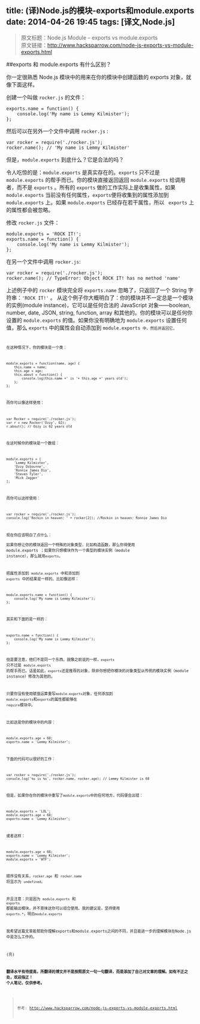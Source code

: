title: (译)Node.js的模块-exports和module.exports
date: 2014-04-26 19:45
tags: [译文,Node.js]
---

>原文标题：Node.js Module – exports vs module.exports   
 原文链接：[http://www.hacksparrow.com/node-js-exports-vs-module-exports.html
](http://www.hacksparrow.com/node-js-exports-vs-module-exports.html)

<!--more-->

##exports 和 module.exports 有什么区别？  

你一定很熟悉 Node.js 模块中的用来在你的模块中创建函数的 exports 对象，就像下面这样。

创建一个叫做 <code>rocker.js</code> 的文件：

    exports.name = function() {
        console.log('My name is Lemmy Kilmister');
    };
    
然后可以在另外一个文件中调用 <code>rocker.js</code> :

    var rocker = require('./rocker.js');
    rocker.name(); // 'My name is Lemmy Kilmister'
    
但是，<code>module.exports</code> 到底什么？它是合法的吗？

令人吃惊的是：<code>module.exports</code> 是真实存在的。<code>exports</code>  只不过是 <code>module.exports</code> 的帮手而已。你的模块直接返回返回 <code>module.exports</code> 给调用者，而不是 <code>exports</code> 。所有的 <code>exports</code> 做的工作实际上是收集属性，如果 <code>module.exports</code> 当前没有任何属性，<code>exports</code>便将收集到的属性添加到 <code>module.exports</code> 上。如果 <code>module.exports</code> 
已经存在若干属性，所以 <code> exports</code> 上的属性都会被忽略。  

修改 <code>rocker.js</code> 文件：

    module.exports = 'ROCK IT!';
    exports.name = function() {
        console.log('My name is Lemmy Kilmister');
    };
    
在另一个文件中调用 <code>rocker.js</code>:

    var rocker = require('./rocker.js');
    rocker.name(); // TypeError: Object ROCK IT! has no method 'name'
    
上述例子中的 <code>rocker</code> 模块完全将 <code>exports.name</code> 忽略了，只返回了一个 String 字符串：<code>'ROCK IT!'</code> 。 从这个例子你大概明白了：你的模块并不一定总是一个模块的实例(module instance)，它可以是任何合法的 JavaScript 对象——boolean, number, date, JSON, string, function, array 和其他的。你的模块可以是任何你设置的  <code>module.exports</code> 的值。如果你没有明确地为  <code>module.exports</code> 设置任何值，那么 <code>exports</code> 中的属性会自动添加到 <code>module.exports<code> 中，然后并返回它。

在这种情况下，你的模块是一个类：

    module.exports = function(name, age) {
        this.name = name;
        this.age = age;
        this.about = function() {
            console.log(this.name +' is '+ this.age +' years old');
        };
    };
    
而你可以像这样使用：

    var Rocker = require('./rocker.js');
    var r = new Rocker('Ozzy', 62);
    r.about(); // Ozzy is 62 years old
    
在这时候你的模块是一个数组：

    module.exports = [
        'Lemmy Kilmister', 
        'Ozzy Osbourne', 
        'Ronnie James Dio', 
        'Steven Tyler', 
        'Mick Jagger'
    ];
    
而你可以这样使用：

    var rocker = require('./rocker.js');
    console.log('Rockin in heaven: ' + rocker[2]); //Rockin in heaven: Ronnie James Dio
    
现在你应该明白了点什么：  
如果你想让你的模块返回一个特殊的对象类型，比如构造函数，那么你得使用 module.exports ；如果你只想模块作为一个典型的模块实例（module instance），那么就用<code>exports</code>。 

把属性添加到 <code>module.exports</code> 中和添加到 <code>exports</code> 中的结果是一样的。比如像这样：

    module.exports.name = function() {
        console.log('My name is Lemmy Kilmister');
    };

其实和下面的是一样的：

    exports.name = function() {
        console.log('My name is Lemmy Kilmister');
    };
    
但是要注意，他们不是同一个东西。就像之前说的一样，<code>exports</code>  只不过是 <code>module.exports</code> 的帮手而已。话虽如此，<code>exports</code>还是推荐的对象，除非你想把你模块的对象类型从传统的模块实例（module instance）修改为其他的。

只要你没有使用赋值运算重写<code>module.exports</code>对象，任何添加到 <code>module.exports</code>和<code>exports</code>的属性都能够在 <code>require</code>模块中。

比如这是你的模块中的内容：

    module.exports.age = 68;
    exports.name = 'Lemmy Kilmister';
    
下面的代码可以很好的工作：

    var rocker = require('./rocker.js');
    console.log('%s is %s', rocker.name, rocker.age); // Lemmy Kilmister is 68
    
但是，如果你在你的模块中重写了<code>module.exports</code>中的任何地方，代码便会出错：

    module.exports = 'LOL';
    module.exports.age = 68;
    exports.name = 'Lemmy Kilmister';
    
或者这样：

    module.exports.age = 68;
    exports.name = 'Lemmy Kilmister';
    module.exports = 'WTF';
    
顺序没有关系，<code>rocker.age</code> 和 <code>rocker.name</code> 将显示为 <code>undefined</code>。

并且注意：只是因为 <code>module.exports</code> 和  <code>exports</code> 都能输出模块，并不意味这你可以组合使用。我的建议是，坚持使用 <code>exports.*</code>，明白<code>module.exports</code> 

我希望这篇文章能帮助你理解exports和module.exports之间的不同，并且能进一步的理解模块在Node.js中是怎么工作的。

(完)

**翻译水平有待提高，所翻译的博文并不是按照原文一句一句翻译，而是添加了自己对文章的理解。如有不正之处，欢迎指正！**
**个人笔记，仅供参考。**
>参考: 
[http://www.hacksparrow.com/node-js-exports-vs-module-exports.html
](http://www.hacksparrow.com/node-js-exports-vs-module-exports.html)